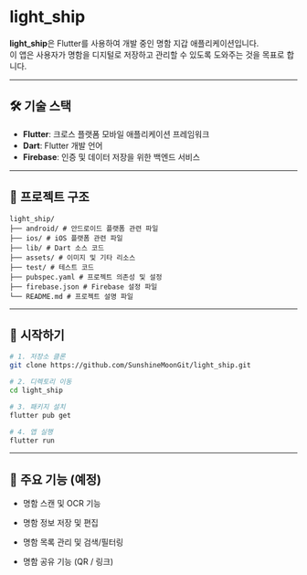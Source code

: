 # light_ship

**light_ship**은 Flutter를 사용하여 개발 중인 명함 지갑 애플리케이션입니다.  
이 앱은 사용자가 명함을 디지털로 저장하고 관리할 수 있도록 도와주는 것을 목표로 합니다.

---

## 🛠 기술 스택

- **Flutter**: 크로스 플랫폼 모바일 애플리케이션 프레임워크
- **Dart**: Flutter 개발 언어
- **Firebase**: 인증 및 데이터 저장을 위한 백엔드 서비스

---

## 📁 프로젝트 구조
```
light_ship/
├── android/ # 안드로이드 플랫폼 관련 파일
├── ios/ # iOS 플랫폼 관련 파일
├── lib/ # Dart 소스 코드
├── assets/ # 이미지 및 기타 리소스
├── test/ # 테스트 코드
├── pubspec.yaml # 프로젝트 의존성 및 설정
├── firebase.json # Firebase 설정 파일
└── README.md # 프로젝트 설명 파일
```
---

## 🚀 시작하기

```bash
# 1. 저장소 클론
git clone https://github.com/SunshineMoonGit/light_ship.git
```
```bash
# 2. 디렉토리 이동
cd light_ship
```
```bash
# 3. 패키지 설치
flutter pub get
```
```bash
# 4. 앱 실행
flutter run
```
---

## 📌 주요 기능 (예정)
- 명함 스캔 및 OCR 기능

- 명함 정보 저장 및 편집

- 명함 목록 관리 및 검색/필터링

- 명함 공유 기능 (QR / 링크)